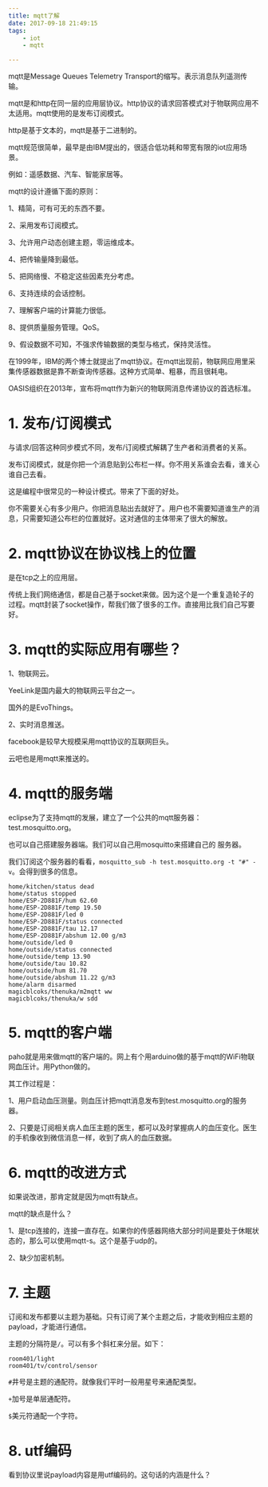 ```yaml
---
title: mqtt了解
date: 2017-09-18 21:49:15
tags:
	- iot
	- mqtt

---
```




mqtt是Message Queues Telemetry Transport的缩写。表示消息队列遥测传输。

mqtt是和http在同一层的应用层协议。http协议的请求回答模式对于物联网应用不太适用。mqtt使用的是发布订阅模式。

http是基于文本的，mqtt是基于二进制的。

mqtt规范很简单，最早是由IBM提出的，很适合低功耗和带宽有限的iot应用场景。

例如：遥感数据、汽车、智能家居等。

mqtt的设计遵循下面的原则：

1、精简，可有可无的东西不要。

2、采用发布订阅模式。

3、允许用户动态创建主题，零运维成本。

4、把传输量降到最低。

5、把网络慢、不稳定这些因素充分考虑。

6、支持连续的会话控制。

7、理解客户端的计算能力很低。

8、提供质量服务管理。QoS。

9、假设数据不可知，不强求传输数据的类型与格式，保持灵活性。



在1999年，IBM的两个博士就提出了mqtt协议。在mqtt出现前，物联网应用里采集传感器数据是靠不断查询传感器。这种方式简单、粗暴，而且很耗电。

OASIS组织在2013年，宣布将mqtt作为新兴的物联网消息传递协议的首选标准。



# 1. 发布/订阅模式

与请求/回答这种同步模式不同，发布/订阅模式解耦了生产者和消费者的关系。

发布订阅模式，就是你把一个消息贴到公布栏一样。你不用关系谁会去看，谁关心谁自己去看。

这是编程中很常见的一种设计模式。带来了下面的好处。

你不需要关心有多少用户。你把消息贴出去就好了。用户也不需要知道谁生产的消息，只需要知道公布栏的位置就好。这对通信的主体带来了很大的解放。



# 2. mqtt协议在协议栈上的位置

是在tcp之上的应用层。

传统上我们网络通信，都是自己基于socket来做。因为这个是一个重复造轮子的过程。mqtt封装了socket操作，帮我们做了很多的工作。直接用比我们自己写要好。



# 3. mqtt的实际应用有哪些？

1、物联网云。

YeeLink是国内最大的物联网云平台之一。

国外的是EvoThings。

2、实时消息推送。

facebook是较早大规模采用mqtt协议的互联网巨头。

云吧也是用mqtt来推送的。



# 4. mqtt的服务端

eclipse为了支持mqtt的发展，建立了一个公共的mqtt服务器：test.mosquitto.org。

也可以自己搭建服务器端。我们可以自己用mosquitto来搭建自己的 服务器。

我们订阅这个服务器的看看，`mosquitto_sub -h test.mosquitto.org -t "#" -v`。会得到很多的信息。

```
home/kitchen/status dead
home/status stopped
home/ESP-2D881F/hum 62.60
home/ESP-2D881F/temp 19.50
home/ESP-2D881F/led 0
home/ESP-2D881F/status connected
home/ESP-2D881F/tau 12.17
home/ESP-2D881F/abshum 12.00 g/m3
home/outside/led 0
home/outside/status connected
home/outside/temp 13.90
home/outside/tau 10.82
home/outside/hum 81.70
home/outside/abshum 11.22 g/m3
home/alarm disarmed
magicblcoks/thenuka/m2mqtt ww
magicblcoks/thenuka/w sdd
```



# 5. mqtt的客户端

paho就是用来做mqtt的客户端的。网上有个用arduino做的基于mqtt的WiFi物联网血压计。用Python做的。

其工作过程是：

1、用户启动血压测量。则血压计把mqtt消息发布到test.mosquitto.org的服务器。

2、只要是订阅相关病人血压主题的医生，都可以及时掌握病人的血压变化。医生的手机像收到微信消息一样，收到了病人的血压数据。



# 6. mqtt的改进方式

如果说改进，那肯定就是因为mqtt有缺点。

mqtt的缺点是什么？

1、是tcp连接的，连接一直存在。如果你的传感器网络大部分时间是要处于休眠状态的，那么可以使用mqtt-s。这个是基于udp的。

2、缺少加密机制。

# 7. 主题

订阅和发布都要以主题为基础。只有订阅了某个主题之后，才能收到相应主题的payload，才能进行通信。

主题的分隔符是`/`。可以有多个斜杠来分层。如下：

```
room401/light
room401/tv/control/sensor
```

`#`井号是主题的通配符。就像我们平时一般用星号来通配类型。

`+`加号是单层通配符。

`$`美元符通配一个字符。



# 8. utf编码

看到协议里说payload内容是用utf编码的。这句话的内涵是什么？

